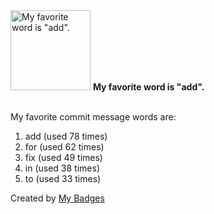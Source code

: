 <img src="https://github.com/my-badges/my-badges/blob/master/src/all-badges/favorite-word/favorite-word.png?raw=true" alt="My favorite word is &quot;add&quot;." title="My favorite word is &quot;add&quot;." width="128">
<strong>My favorite word is &quot;add&quot;.</strong>
<br><br>

My favorite commit message words are:

1. add (used 78 times)
2. for (used 62 times)
3. fix (used 49 times)
4. in (used 38 times)
5. to (used 33 times)


Created by <a href="https://github.com/my-badges/my-badges">My Badges</a>
